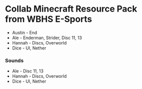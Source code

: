 # Collab Minecraft Resource Pack from WBHS E-Sports


- Austin - End
- Ale - Enderman, Strider, Disc 11, 13
- Hannah - Discs, Overworld
- Dice - UI, Nether


### Sounds

- Ale - Disc 11, 13
- Hannah - Discs, Overworld
- Dice - UI, Nether
